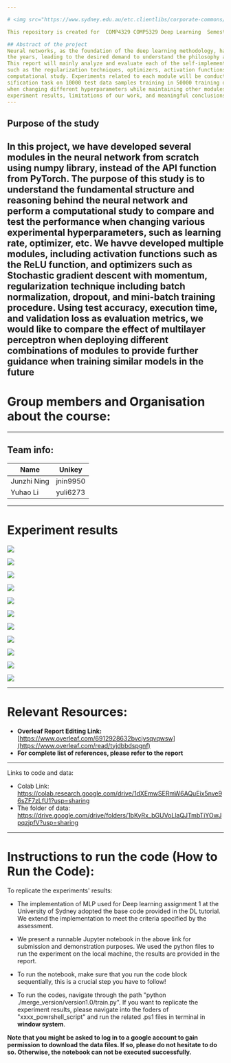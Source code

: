 ```yaml
---

# <img src="https://www.sydney.edu.au/etc.clientlibs/corporate-commons/clientlibs/foundation/resources/corporate-frontend/assets/img/USydLogo.svg" width=15% align=left>  Deep Learning

This repository is created for  COMP4329 COMP5329 Deep Learning  Semester 1 2023, Assignment 1

## Abstract of the project
Neural networks, as the foundation of the deep learning methodology, has been gained wide attention over
the years, leading to the desired demand to understand the philosophy and idea behind the Neural Network.
This report will mainly analyze and evaluate each of the self-implemented multilayer perceptron modules
such as the regularization techniques, optimizers, activation functions, etc according to a comprehensive
computational study. Experiments related to each module will be conducted for remedying a 10-class clas-
sification task on 10000 test data samples training in 50000 training data for examining the effectiveness
when changing different hyperparameters while maintaining other modules constantly. Discussion related to
experiment results, limitations of our work, and meaningful conclusions and reflection will also be provided
---
```


## Purpose of the study
In this project, we have developed several modules in the neural network from scratch using numpy library, instead of the
API function from PyTorch. The purpose of this study is to understand the fundamental structure and reasoning behind the
neural network and perform a computational study to compare and test the performance when changing various experimental
hyperparameters, such as learning rate, optimizer, etc. We havve developed multiple modules, including activation functions
such as the ReLU function, and optimizers such as Stochastic gradient descent with momentum, regularization technique
including batch normalization, dropout, and mini-batch training procedure. Using test accuracy, execution time, and validation
loss as evaluation metrics, we would like to compare the effect of multilayer perceptron when deploying different combinations
of modules to provide further guidance when training similar models in the future
---

# Group members and Organisation about the course:

---

## Team info:

| Name        | Unikey   |
| ----------- | -------- |
| Junzhi Ning | jnin9950 |
| Yuhao Li    | yuli6273 |

---

# Experiment results

![](./src/2023-04-14-18-11-40-image.png)

![](./src/2023-04-14-18-12-06-image.png)

![](./src/2023-04-14-18-12-14-image.png)

![](./src/2023-04-14-18-12-21-image.png)

![](./src/2023-04-14-18-12-28-image.png)

![](./src/2023-04-14-18-12-43-image.png)

![](./src/2023-04-14-18-12-50-image.png)

![](./src/2023-04-14-18-13-05-image.png)

![](./src/2023-04-14-18-13-12-image.png)

![](./src/2023-04-14-18-13-19-image.png)

![](./src/2023-04-14-18-14-54-image.png)



---

# Relevant Resources:

- **Overleaf Report Editing Link:** [https://www.overleaf.com/6912928632bvcjvsqvqwsw](https://www.overleaf.com/read/tyjdbbdspgnf)
- **For complete list of references, please refer to the report** 

---
 Links to code and data:
- Colab Link:  https://colab.research.google.com/drive/1dXEmwSERmW6AQuEix5nve96sZF7zLfU1?usp=sharing   
- The folder of data:  https://drive.google.com/drive/folders/1bKyRx_bGUVoLlaQJTmbTiYOwJpqzjpfV?usp=sharing  
 ---

# Instructions to run the code (How to Run the Code):

To replicate the experiments' results:

- The implementation of MLP used for Deep learning assignment 1 at the University of Sydney adopted the base code provided in the DL tutorial. We extend the implementation to meet the criteria specified by the assessment.

- We present a runnable Jupyter notebook in the above link for submission and demonstration purposes. We used the python files to run the experiment on the local machine, the results are provided in the report.

- To run the notebook, make sure that you run the code block sequentially, this is a crucial step you have to follow!
- To run the codes, navigate through the path "python ./merge_version/version1.0/train.py". If you want to replicate the experiment results, please navigate into the foders of "xxxx_powrshell_script" and run the related .ps1 files in terminal in **window system**. 

**Note that you might be asked to log in to a google account to gain permission to download the data files. If so, please do not hesitate to do so. Otherwise, the notebook can not be executed successfully.**
